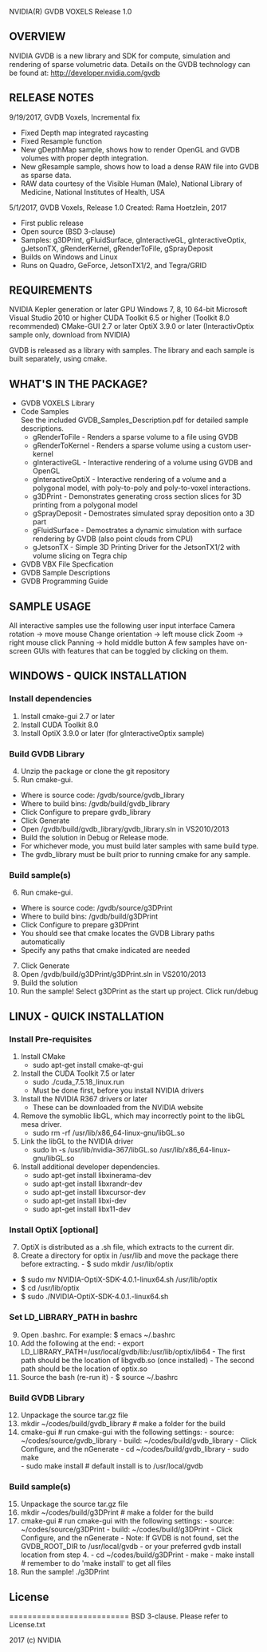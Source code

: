 
NVIDIA(R) GVDB VOXELS
Release 1.0

## OVERVIEW
NVIDIA GVDB is a new library and SDK for compute, simulation and rendering of 
sparse volumetric data. Details on the GVDB technology can be 
found at: 
   http://developer.nvidia.com/gvdb

## RELEASE NOTES
9/19/2017, GVDB Voxels, Incremental fix
- Fixed Depth map integrated raycasting
- Fixed Resample function
- New gDepthMap sample, shows how to render OpenGL and GVDB volumes with proper depth integration.
- New gResample sample, shows how to load a dense RAW file into GVDB as sparse data.
- RAW data courtesy of the Visible Human (Male), National Library of Medicine, National Institutes of Health, USA

5/1/2017, GVDB Voxels, Release 1.0 
Created: Rama Hoetzlein, 2017
- First public release
- Open source (BSD 3-clause)
- Samples: g3DPrint, gFluidSurface, gInteractiveGL, gInteractiveOptix,
   gJetsonTX, gRenderKernel, gRenderToFile, gSprayDeposit
- Builds on Windows and Linux
- Runs on Quadro, GeForce, JetsonTX1/2, and Tegra/GRID


## REQUIREMENTS
  NVIDIA Kepler generation or later GPU
  Windows 7, 8, 10 64-bit
  Microsoft Visual Studio 2010 or higher
  CUDA Toolkit 6.5 or higher (Toolkit 8.0 recommended)
  CMake-GUI 2.7 or later
  OptiX 3.9.0 or later (InteractivOptix sample only, download from NVIDIA)

GVDB is released as a library with samples. 
The library and each sample is built separately, using cmake.

## WHAT'S IN THE PACKAGE?
	
   - GVDB VOXELS Library
   - Code Samples<br />
	See the included GVDB_Samples_Description.pdf for detailed sample descriptions.<br />
		* gRenderToFile     - Renders a sparse volume to a file using GVDB
		* gRenderToKernel   - Renders a sparse volume using a custom user-kernel
		* gInteractiveGL    - Interactive rendering of a volume using GVDB and OpenGL
		* gInteractiveOptiX - Interactive rendering of a volume and a polygonal model, with poly-to-poly and poly-to-voxel interactions.
		* g3DPrint          - Demonstrates generating cross section slices for 3D printing from a polygonal model
		* gSprayDeposit     - Demostrates simulated spray deposition onto a 3D part
		* gFluidSurface     - Demostrates a dynamic simulation with surface rendering by GVDB (also point clouds from CPU)
		* gJetsonTX         - Simple 3D Printing Driver for the JetsonTX1/2 with volume slicing on Tegra chip
   - GVDB VBX File Specfication
   - GVDB Sample Descriptions
   - GVDB Programming Guide

## SAMPLE USAGE
All interactive samples use the following user input interface
   Camera rotation -> move mouse
   Change orientation -> left mouse click
   Zoom -> right mouse click
   Panning -> hold middle button 
A few samples have on-screen GUIs with features that can be toggled by clicking on them.

## WINDOWS - QUICK INSTALLATION

### Install dependencies
  1. Install cmake-gui 2.7 or later
  2. Install CUDA Toolkit 8.0
  3. Install OptiX 3.9.0 or later (for gInteractiveOptix sample)

### Build GVDB Library
  4. Unzip the package or clone the git repository
  5. Run cmake-gui.
   - Where is source code: /gvdb/source/gvdb_library
   - Where to build bins:  /gvdb/build/gvdb_library
   - Click Configure to prepare gvdb_library
   - Click Generate
   - Open /gvdb/build/gvdb_library/gvdb_library.sln in VS2010/2013
   - Build the solution in Debug or Release mode.
   - For whichever mode, you must build later samples with same build type.
   - The gvdb_library must be built prior to running cmake for any sample.

### Build sample(s)
  6. Run cmake-gui.
   - Where is source code: /gvdb/source/g3DPrint
   - Where to build bins:  /gvdb/build/g3DPrint
   - Click Configure to prepare g3DPrint
   - You should see that cmake locates the GVDB Library paths automatically
   - Specify any paths that cmake indicated are needed       
  7. Click Generate
  8. Open /gvdb/build/g3DPrint/g3DPrint.sln in VS2010/2013
  9. Build the solution
 10. Run the sample! Select g3DPrint as the start up project. Click run/debug        

## LINUX - QUICK INSTALLATION

### Install Pre-requisites
  1. Install CMake
      - sudo apt-get install cmake-qt-gui
  2. Install the CUDA Toolkit 7.5 or later
      - sudo ./cuda_7.5.18_linux.run
      - Must be done first, before you install NVIDIA drivers
  3. Install the NVIDIA R367 drivers or later
      - These can be downloaded from the NVIDIA website
  4. Remove the symoblic libGL, which may incorrectly point to the libGL mesa driver.
      - sudo rm -rf /usr/lib/x86_64-linux-gnu/libGL.so
  5. Link the libGL to the NVIDIA driver
      - sudo ln -s /usr/lib/nvidia-367/libGL.so /usr/lib/x86_64-linux-gnu/libGL.so
  6. Install additional developer dependencies.
      - sudo apt-get install libxinerama-dev
      - sudo apt-get install libxrandr-dev
      - sudo apt-get install libxcursor-dev
      - sudo apt-get install libxi-dev
      - sudo apt-get install libx11-dev

### Install OptiX [optional]
  7. OptiX is distributed as a .sh file, which extracts to the current dir.
  8. Create a directory for optix in /usr/lib and move the package there before extracting.
    - $ sudo mkdir /usr/lib/optix
   - $ sudo mv NVIDIA-OptiX-SDK-4.0.1-linux64.sh /usr/lib/optix
   - $ cd /usr/lib/optix
   - $ sudo ./NVIDIA-OptiX-SDK-4.0.1.-linux64.sh

### Set LD_LIBRARY_PATH in bashrc
  9. Open .bashrc. For example: $ emacs ~/.bashrc
  10. Add the following at the end:
     - export LD_LIBRARY_PATH=/usr/local/gvdb/lib:/usr/lib/optix/lib64
     - The first path should be the location of libgvdb.so (once installed)
     - The second path should be the location of optix.so
  11. Source the bash (re-run it)
     - $ source ~/.bashrc

### Build GVDB Library
  12. Unpackage the source tar.gz file
  13. mkdir ~/codes/build/gvdb_library   # make a folder for the build
  14. cmake-gui                          # run cmake-gui with the following settings:
    - source: ~/codes/source/gvdb_library
    - build:  ~/codes/build/gvdb_library
    - Click Configure, and the nGenerate
    - cd ~/codes/build/gvdb_library
    - sudo make  
    - sudo make install             # default install is to /usr/local/gvdb

### Build sample(s)
  15. Unpackage the source tar.gz file
  16. mkdir ~/codes/build/g3DPrint       # make a folder for the build
  17. cmake-gui                          # run cmake-gui with the following settings:
     - source: ~/codes/source/g3DPrint
     - build:  ~/codes/build/g3DPrint
     - Click Configure, and the nGenerate
     - Note: If GVDB is not found, set the GVDB_ROOT_DIR to /usr/local/gvdb
     -  or your preferred gvdb install location from step 4. 
     - cd ~/codes/build/g3DPrint
     - make
     - make install                  # remember to do 'make install' to get all files
  18. Run the sample! ./g3DPrint


## License 
==========================
BSD 3-clause. Please refer to License.txt


2017 (c) NVIDIA
